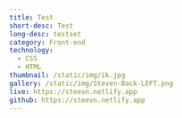 ```yaml
---
title: Test
short-desc: Test
long-desc: testset
category: Front-end
technology:
  - CSS
  - HTML
thumbnail: /static/img/ik.jpg
gallery: /static/img/Steven-Back-LEFT.png
live: https://steevn.netlify.app
github: https://steevn.netlify.app
---
```

